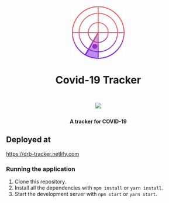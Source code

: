 <h1 align="center">
  <br />
  <a href="https://drb-tracker.netlify.com/"><img src="icons/144x144.png" alt="icon" width="144px" /></a>
  <br/>
  <br/>
  Covid-19 Tracker
  <br/>
  <br/>
  <a href="https://lit-element.polymer-project.org/"><img src="https://img.shields.io/badge/-LitElement-9cf" /></a>
  <br/>
</h1>
<h4 align="center">A tracker for COVID-19</h4>

## Deployed at
https://drb-tracker.netlify.com

### Running the application
1. Clone this repository.
2. Install all the dependencies with `npm install` or `yarn install`.
3. Start the development server with `npm start` or `yarn start`.